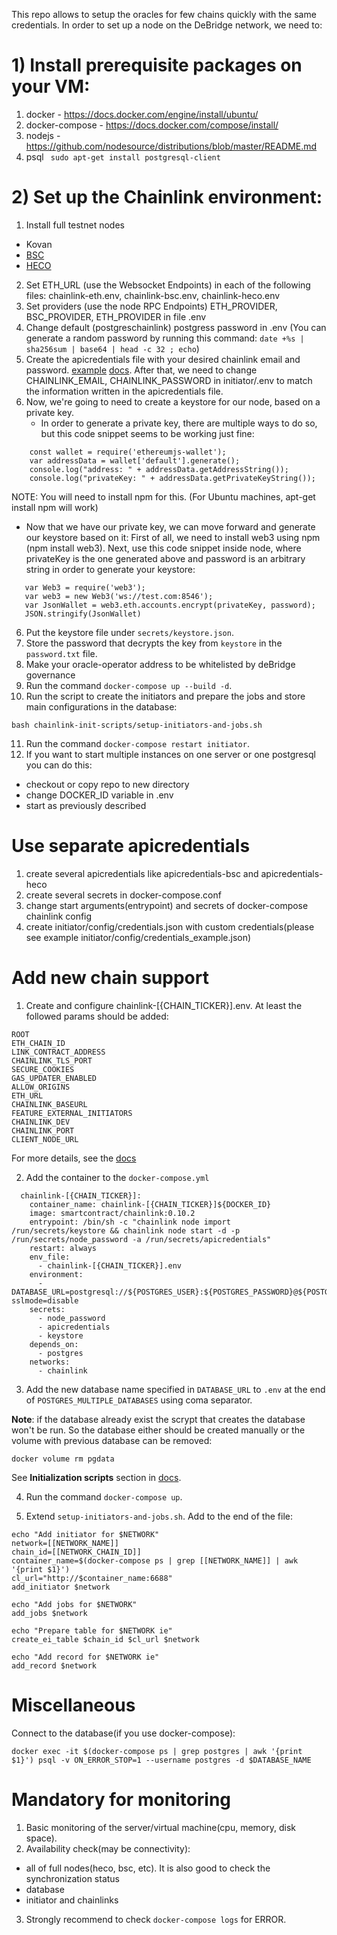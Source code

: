 This repo allows to setup the oracles for few chains quickly with the same credentials.
In order to set up a node on the DeBridge network, we need to:

# 1) Install prerequisite packages on your VM: 

  1. docker 
    - https://docs.docker.com/engine/install/ubuntu/
  2. docker-compose 
    - https://docs.docker.com/compose/install/
  3. nodejs 
    - https://github.com/nodesource/distributions/blob/master/README.md
  5. psql
    ``` sudo apt-get install postgresql-client```

# 2) Set up the Chainlink environment:
1. Install full testnet nodes
  - Kovan 
  - [BSC](https://docs.binance.org/smart-chain/developer/fullnode.html)
  - [HECO](https://docs.hecochain.com/#/dev/install)
2. Set ETH_URL (use the Websocket Endpoints) in each of the following files: chainlink-eth.env, chainlink-bsc.env, chainlink-heco.env
3. Set providers (use the node RPC Endpoints) ETH_PROVIDER, BSC_PROVIDER, ETH_PROVIDER in file .env
4. Change default (postgreschainlink) postgress password in .env (You can generate a random password by running this command: ``` date +%s | sha256sum | base64 | head -c 32 ; echo ```)
5. Create the apicredentials file with your desired chainlink email and password. [example](https://github.com/debridge-finance/debridge-launcher/blob/master/apicredentials.example) [docs](https://docs.chain.link/docs/miscellaneous/#use-password-and-api-files-on-startup). After that, we need to change CHAINLINK_EMAIL, CHAINLINK_PASSWORD in initiator/.env to match the information written in the apicredentials file.
6. Now, we're going to need to create a keystore for our node, based on a private key.
   - In order to generate a private key, there are multiple ways to do so, but this code snippet seems to be working just fine:
``` 
    const wallet = require('ethereumjs-wallet');
    var addressData = wallet['default'].generate();
    console.log("address: " + addressData.getAddressString());
    console.log("privateKey: " + addressData.getPrivateKeyString()); 
```
  NOTE: You will need to install npm for this. (For Ubuntu machines, apt-get install npm will work)
  - Now that we have our private key, we can move forward and generate our keystore based on it:
    First of all, we need to install web3 using npm (npm install web3).
    Next, use this code snippet inside node, where privateKey is the one generated above and password is an arbitrary string in order to generate your keystore:
```
   var Web3 = require('web3');
   var web3 = new Web3('ws://test.com:8546');
   var JsonWallet = web3.eth.accounts.encrypt(privateKey, password);
   JSON.stringify(JsonWallet)
```
6. Put the keystore file under `secrets/keystore.json`.
7. Store the password that decrypts the key from `keystore` in the `password.txt` file.
8. Make your oracle-operator address to be whitelisted by deBridge governance
9. Run the command `docker-compose up --build -d`.
10. Run the script to create the initiators and prepare the jobs and store main configurations in the database:
```
bash chainlink-init-scripts/setup-initiators-and-jobs.sh
```
11. Run the command `docker-compose restart initiator`.
12. If you want to start multiple instances on one server or one postgresql you can do this:
  - checkout or copy repo to new directory
  - change DOCKER_ID variable in .env
  - start as previously described

# Use separate apicredentials

1. create several apicredentials like apicredentials-bsc and apicredentials-heco
2. create several secrets in docker-compose.conf
3. change start arguments(entrypoint) and secrets of docker-compose chainlink config
4. create initiator/config/credentials.json with custom credentials(please see example initiator/config/credentials_example.json)

# Add new chain support

1. Create and configure chainlink-[{CHAIN_TICKER}].env. At least the followed params should be added:

```
ROOT
ETH_CHAIN_ID
LINK_CONTRACT_ADDRESS
CHAINLINK_TLS_PORT
SECURE_COOKIES
GAS_UPDATER_ENABLED
ALLOW_ORIGINS
ETH_URL
CHAINLINK_BASEURL
FEATURE_EXTERNAL_INITIATORS
CHAINLINK_DEV
CHAINLINK_PORT
CLIENT_NODE_URL
```

For more details, see the [docs](https://docs.chain.link/docs/configuration-variables)

2. Add the container to the `docker-compose.yml`

```
  chainlink-[{CHAIN_TICKER}]:
    container_name: chainlink-[{CHAIN_TICKER}]${DOCKER_ID}
    image: smartcontract/chainlink:0.10.2
    entrypoint: /bin/sh -c "chainlink node import /run/secrets/keystore && chainlink node start -d -p /run/secrets/node_password -a /run/secrets/apicredentials"
    restart: always
    env_file:
      - chainlink-[{CHAIN_TICKER}].env
    environment:
      - DATABASE_URL=postgresql://${POSTGRES_USER}:${POSTGRES_PASSWORD}@${POSTGRES_HOST}:${POSTGRES_PORT}/${HECO_DATABASE}?sslmode=disable
    secrets:
      - node_password
      - apicredentials
      - keystore
    depends_on:
      - postgres
    networks:
      - chainlink
```

3. Add the new database name specified in `DATABASE_URL` to `.env` at the end of `POSTGRES_MULTIPLE_DATABASES` using coma separator.

**Note**: if the database already exist the scrypt that creates the database won't be run. So the database either should be created manually or the volume with previous database can be removed:

```
docker volume rm pgdata
```

See **Initialization scripts** section in [docs](https://hub.docker.com/_/postgres).

4. Run the command `docker-compose up`.

5. Extend `setup-initiators-and-jobs.sh`. Add to the end of the file:

```
echo "Add initiator for $NETWORK"
network=[[NETWORK_NAME]]
chain_id=[[NETWORK_CHAIN_ID]]
container_name=$(docker-compose ps | grep [[NETWORK_NAME]] | awk '{print $1}')
cl_url="http://$container_name:6688"
add_initiator $network

echo "Add jobs for $NETWORK"
add_jobs $network

echo "Prepare table for $NETWORK ie"
create_ei_table $chain_id $cl_url $network

echo "Add record for $NETWORK ie"
add_record $network
```


# Miscellaneous

Connect to the database(if you use docker-compose):

```
docker exec -it $(docker-compose ps | grep postgres | awk '{print $1}') psql -v ON_ERROR_STOP=1 --username postgres -d $DATABASE_NAME
```


# Mandatory for monitoring

1. Basic monitoring of the server/virtual machine(cpu, memory, disk space).
2. Availability check(may be connectivity):
  - all of full nodes(heco, bsc, etc). It is also good to check the synchronization status
  - database
  - initiator and chainlinks
3. Strongly recommend to check `docker-compose logs` for ERROR.
